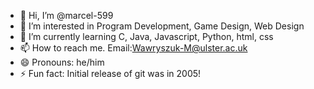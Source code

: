 - 👋 Hi, I’m @marcel-599
- 👀 I’m interested in Program Development, Game Design, Web Design
- 🌱 I’m currently learning C, Java, Javascript, Python, html, css
- 📫 How to reach me. Email:Wawryszuk-M@ulster.ac.uk
- 😄 Pronouns: he/him
- ⚡ Fun fact: Initial release of git was in 2005!

